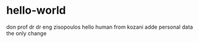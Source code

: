 # hello-world
don prof dr dr eng zisopoulos
hello human from kozani
adde personal data the only change

